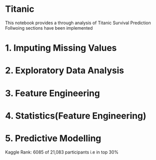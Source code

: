 # Titanic
This notebook provides a through analysis of Titanic Survival Prediction
Follwoing sections have been implemented
# 1. Imputing Missing Values
# 2. Exploratory Data Analysis
# 3. Feature Engineering
# 4. Statistics(Feature Engineering)
# 5. Predictive Modelling
Kaggle Rank: 6085 of 21,083 participants i.e in top 30% 
